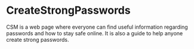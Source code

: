 # CreateStrongPasswords
CSM is a web page where everyone can find useful information regarding passwords and how to stay safe online. It is also a guide to help anyone create strong passwords.
